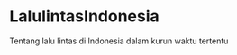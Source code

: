 LalulintasIndonesia
===================

Tentang lalu lintas di Indonesia dalam kurun waktu tertentu
